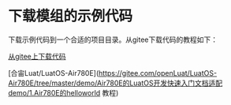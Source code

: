 # 下载模组的示例代码

下载示例代码到一个合适的项目目录。从gitee下载代码的教程如下：

​[从gitee上下载代码](https://e3zt58hesn.feishu.cn/wiki/YsziwfobCie8fPkhsUXcOE3inLc)

[合宙Luat/LuatOS-Air780E](https://gitee.com/openLuat/LuatOS-Air780E/tree/master/demo/Air780E的LuatOS开发快速入门文档适配demo/1.Air780E的helloworld 教程)
